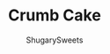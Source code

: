---
layout: ../../layouts/MarkdownPostLayout.astro
title: Crumb Cake
author: ShugarySweets
pubDate: 2020-02-10
description: "Moist New York style Crumb Cake with a delicious, thick brown sugar topping! Better than any bakery, you’ll fall in love with this classic breakfast cake recipe!"
image_url: https://www.shugarysweets.com/wp-content/uploads/2020/02/crumb-cake-5.jpg
tags: ["Breakfast and Brunch","American"]
calories: 358
protein: 4
carbohydrates: 49
fats: 16
fiber: 1
ingredients: ["1/2 cup unsalted butter, melted","1/4 cup granulated sugar","1/4 cup light brown sugar, packed","1 1/4 cup cake flour","1 teaspoon cinnamon","1/8 teaspoon kosher salt","1 1/4 cup cake flour","1/2 cup granulated sugar","1/4 teaspoon kosher salt","1/4 teaspoon baking soda","1/2 cup unsalted butter, softened","2 large eggs","2 teaspoon vanilla extract","1/3 cup buttermilk","powdered sugar, for topping"]
serves: 12
time: "1 hour"
prepTime: "15 minutes"
instructions: ["For the crumble topping, combine the melted butter with the dry ingredients using your hands, until pieces crumble and stick together when pressed. Set aside.","For the cake batter, in a bowl, combine the flour, sugar, salt, and baking soda.","Add butter to the batter. Then add the eggs, buttermilk, and vanilla, and beat until combined.","Spread batter into a 9-inch greased and floured baking dish (or use my homemade cake release).","Add crumb topping to the top of the cake. Pinch pieces of the crumb topping in your hand and drop them on the cake batter. You’ll want some larger pieces mixed with smaller crumbs.","Bake in a 325 degree oven for about 45 minutes. Cool in pan before serving.","Sprinkle with powdered sugar before serving (after cooling)."]
nutrition: ["358 calories","49 grams carbohydrates","72 milligrams cholesterol","16 grams fat","1 grams fiber","4 grams protein","10 grams saturated fat","94 milligrams sodium","26 grams sugar","0 grams trans fat","6 grams unsaturated fat"]
---